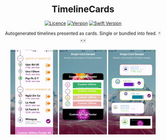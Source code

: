 <h1 align="center"> TimelineCards </h1>
<p align="center">
<a href="https://opensource.org/licenses/MIT"><img alt="Licence" src="https://img.shields.io/badge/license-MIT-green.svg" /></a>
<a href=""><img alt="Version" src="https://img.shields.io/badge/version-1.0-blue.svg" /></a>
<a href=""><img alt="Swift Version" src="https://img.shields.io/badge/swift_version-4.0-orange.svg" /></a>
</p>

<p align="center">
Autogenerated timelines presented as cards. Single or bundled into feed. 🃏🃏🃏
</p>

<p align="center">
<img width="30%" height="auto" alt="Cards Feed" src="Screenshots/timeline_feed.gif" />
<img width="30%" height="auto" alt="Single Card" src="Screenshots/card_randomized.gif" />
<img width="30%" height="auto" alt="Card Samples" src="Screenshots/card_samples.gif" />
</p>
